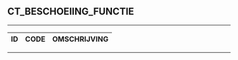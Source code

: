 ## CT_BESCHOEIING_FUNCTIE

***

|ID                              	|CODE          	|OMSCHRIJVING|
|------                          	|----          	|-----    |


***
